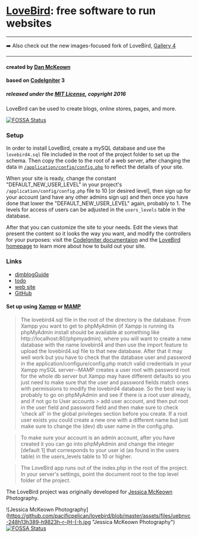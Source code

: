 [LoveBird](http://lovebird.pacificio.com): free software to run websites
=====

___
➡️ Also check out the new images-focused fork of LoveBird, [Gallery 4](https://github.com/pacificpelican/gallery4)
___

#### created by [Dan McKeown](http:/danmckeown.info) ####
#### based on [CodeIgniter](http://codeigniter.com) 3 ####
##### released under the [MIT License](LICENSE), copyright 2016 #####

LoveBird can be used to create blogs, online stores, pages, and more.


[![FOSSA Status](https://app.fossa.io/api/projects/git%2Bgithub.com%2Fpacificpelican%2Flovebird.svg?type=large)](https://app.fossa.io/projects/git%2Bgithub.com%2Fpacificpelican%2Flovebird?ref=badge_large)

### Setup ###
In order to install LoveBird, create a mySQL database and use the <code>lovebird4.sql</code> file included in the root of the project folder to set up the schema.  Then copy the code to the root of a web server, after changing the data in <code>[/application/config/config.php](application/config/config.php)</code> to reflect the details of your site.

When your site is ready, change the constant "DEFAULT_NEW_USER_LEVEL" in your project's <code>/application/config/config.php</code> file to 10 [or desired level], then sign up for your account (and have any other admins sign up) and then once you have done that lower the "DEFAULT_NEW_USER_LEVEL" again, probably to 1.  The levels for access of users can be adjusted in the <code>users_levels</code> table in the database.

After that you can customize the site to your needs.  Edit the views that present the content so it looks the way you want, and modify the controllers for your purposes: visit the [CodeIgniter documentaion](https://www.codeigniter.com/user_guide/) and the [LoveBird homepage](http://lovebird.pacificio.com) to learn more about how to build out your site.

### Links ###
- [djmblogGuide](djmblogGuide.md)
- [todo](todo.md)
- [web site](http://lovebird.pacificio.com)
- [GitHub](https://github.com/pacificpelican/lovebird)

#### Set up using [Xampp](https://www.apachefriends.org/index.html) or [MAMP](https://www.mamp.info/en/) ####
> The lovebird4.sql file in the root of the directory is the database.  From Xampp you want to get to phpMyAdmin (if Xampp is running its phpMyAdmin install should be available at something like http://localhost:80/phpmyadmin), where you will want to create a new database with the name lovebird4 and then use the import feature to upload the lovebird4.sql file to that new database.  After that it may well work but you have to check that the database user and password in the application/configure/config.php match valid credentials in your Xampp mySQL server--MAMP creates a user root with password root for the whole db server but Xampp may have different defaults so you just need to make sure that the user and password fields match ones with permissions to modify the lovebird4 database.
So the best way is probably to go on phpMyAdmin and see if there is a root user already, and if not go to User accounts > add user account, and then put root in the user field and password field and then make sure to check 'check all' in the global privileges section before you create.  If a root user exists you could create a new one with a different name but just make sure to change the (dev) db user name in the config.php.

> To make sure your account is an admin account, after you have created it you can go into phpMyAdmin and change the integer [default 1] that corresponds to your user id (as found in the users table) in the users_levels table to 10 or higher.

> The LoveBird app runs out of the index.php in the root of the project.  In your server's settings, point the document root to the top level folder of the project.

The LoveBird project was originally developed for [Jessica McKeown](http://jessica.sf3am.com) Photography.

![Jessica McKeown Photography](https://github.com/pacificpelican/lovebird/blob/master/assets/files/uebnvc-248h13h389-h9823h-r-(H-(-h.jpg "Jessica McKeown Photography")
[![FOSSA Status](https://app.fossa.io/api/projects/git%2Bgithub.com%2Fpacificpelican%2Flovebird.svg?type=shield)](https://app.fossa.io/projects/git%2Bgithub.com%2Fpacificpelican%2Flovebird?ref=badge_shield)